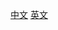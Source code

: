 [中文](https://github.com/QC-Z1/Use-latex-for-Design-of-Analog-CMOS-Integrated-Circuits-of-razavi/blob/main/README.zh.md)
[英文](https://github.com/QC-Z1/Use-latex-for-Design-of-Analog-CMOS-Integrated-Circuits-of-razavi/blob/main/README.en.md)
